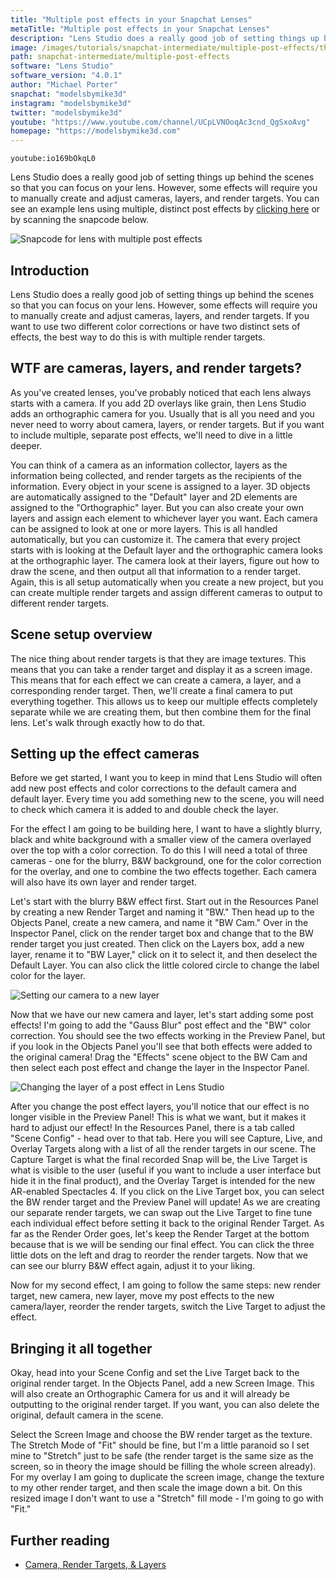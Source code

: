 ```yaml
---
title: "Multiple post effects in your Snapchat Lenses"
metaTitle: "Multiple post effects in your Snapchat Lenses"
description: "Lens Studio does a really good job of setting things up behind the scenes so that you can focus on your lens. However, some effects will require you to manually create and adjust cameras, layers, and render targets."
image: /images/tutorials/snapchat-intermediate/multiple-post-effects/thumbnail.jpg
path: snapchat-intermediate/multiple-post-effects
software: "Lens Studio"
software_version: "4.0.1"
author: "Michael Porter"
snapchat: "modelsbymike3d"
instagram: "modelsbymike3d"
twitter: "modelsbymike3d"
youtube: "https://www.youtube.com/channel/UCpLVNOoqAc3cnd_QgSxoAvg"
homepage: "https://modelsbymike3d.com"
---
```


`youtube:io169bOkqL0`

Lens Studio does a really good job of setting things up behind the scenes so that you can focus on your lens. However, some effects will require you to manually create and adjust cameras, layers, and render targets. You can see an example lens using multiple, distinct post effects by [clicking here](https://www.snapchat.com/unlock/?type=SNAPCODE&uuid=7680a48d4b1745a8b4f5b1b80bb7ce3c&metadata=01) or by scanning the snapcode below.

![Snapcode for lens with multiple post effects](/images/tutorials/snapchat-intermediate/multiple-post-effects/snapcode.png)

## Introduction

Lens Studio does a really good job of setting things up behind the scenes so that you can focus on your lens. However, some effects will require you to manually create and adjust cameras, layers, and render targets. If you want to use two different color corrections or have two distinct sets of effects, the best way to do this is with multiple render targets.

## WTF are cameras, layers, and render targets?

As you've created lenses, you've probably noticed that each lens always starts with a camera. If you add 2D overlays like grain, then Lens Studio adds an orthographic camera for you. Usually that is all you need and you never need to worry about camera, layers, or render targets. But if you want to include multiple, separate post effects, we'll need to dive in a little deeper.

You can think of a camera as an information collector, layers as the information being collected, and render targets as the recipients of the information. Every object in your scene is assigned to a layer. 3D objects are automatically assigned to the "Default" layer and 2D elements are assigned to the "Orthographic" layer. But you can also create your own layers and assign each element to whichever layer you want. Each camera can be assigned to look at one or more layers. This is all handled automatically, but you can customize it. The camera that every project starts with is looking at the Default layer and the orthographic camera looks at the orthographic layer. The camera look at their layers, figure out how to draw the scene, and then output all that information to a render target. Again, this is all setup automatically when you create a new project, but you can create multiple render targets and assign different cameras to output to different render targets.

## Scene setup overview

The nice thing about render targets is that they are image textures. This means that you can take a render target and display it as a screen image. This means that for each effect we can create a camera, a layer, and a corresponding render target. Then, we'll create a final camera to put everything together. This allows us to keep our multiple effects completely separate while we are creating them, but then combine them for the final lens. Let's walk through exactly how to do that.

## Setting up the effect cameras

Before we get started, I want you to keep in mind that Lens Studio will often add new post effects and color corrections to the default camera and default layer. Every time you add something new to the scene, you will need to check which camera it is added to and double check the layer.

For the effect I am going to be building here, I want to have a slightly blurry, black and white background with a smaller view of the camera overlayed over the top with a color correction. To do this I will need a total of three cameras - one for the blurry, B&W background, one for the color correction for the overlay, and one to combine the two effects together. Each camera will also have its own layer and render target.

Let's start with the blurry B&W effect first. Start out in the Resources Panel by creating a new Render Target and naming it "BW." Then head up to the Objects Panel, create a new camera, and name it "BW Cam." Over in the Inspector Panel, click on the render target box and change that to the BW render target you just created. Then click on the Layers box, add a new layer, rename it to "BW Layer," click on it to select it, and then deselect the Default Layer. You can also click the little colored circle to change the label color for the layer.

![Setting our camera to a new layer](/images/tutorials/snapchat-intermediate/multiple-post-effects/new-layer.jpg)

Now that we have our new camera and layer, let's start adding some post effects! I'm going to add the "Gauss Blur" post effect and the "BW" color correction. You should see the two effects working in the Preview Panel, but if you look in the Objects Panel you'll see that both effects were added to the original camera! Drag the "Effects" scene object to the BW Cam and then select each post effect and change the layer in the Inspector Panel.

![Changing the layer of a post effect in Lens Studio](/images/tutorials/snapchat-intermediate/multiple-post-effects/changing-effect-layer.jpg)

After you change the post effect layers, you'll notice that our effect is no longer visible in the Preview Panel! This is what we want, but it makes it hard to adjust our effect! In the Resources Panel, there is a tab called "Scene Config" - head over to that tab. Here you will see Capture, Live, and Overlay Targets along with a list of all the render targets in our scene. The Capture Target is what the final recorded Snap will be, the Live Target is what is visible to the user (useful if you want to include a user interface but hide it in the final product), and the Overlay Target is intended for the new AR-enabled Spectacles 4. If you click on the Live Target box, you can select the BW render target and the Preview Panel will update! As we are creating our separate render targets, we can swap out the Live Target to fine tune each individual effect before setting it back to the original Render Target. As far as the Render Order goes, let's keep the Render Target at the bottom because that is we will be sending our final effect. You can click the three little dots on the left and drag to reorder the render targets. Now that we can see our blurry B&W effect again, adjust it to your liking.

Now for my second effect, I am going to follow the same steps: new render target, new camera, new layer, move my post effects to the new camera/layer, reorder the render targets, switch the Live Target to adjust the effect.

## Bringing it all together

Okay, head into your Scene Config and set the Live Target back to the original render target. In the Objects Panel, add a new Screen Image. This will also create an Orthographic Camera for us and it will already be outputting to the original render target. If you want, you can also delete the original, default camera in the scene.

Select the Screen Image and choose the BW render target as the texture. The Stretch Mode of "Fit" should be fine, but I'm a little paranoid so I set mine to "Stretch" just to be safe (the render target is the same size as the screen, so in theory the image should be filling the whole screen already). For my overlay I am going to duplicate the screen image, change the texture to my other render target, and then scale the image down a bit. On this resized image I don't want to use a "Stretch" fill mode - I'm going to go with "Fit."

## Further reading

- [Camera, Render Targets, & Layers](https://lensstudio.snapchat.com/guides/general/camera/)
